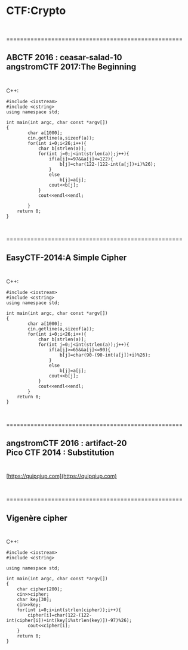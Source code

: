 <br/>

# CTF:Crypto


<br />

===================================================

ABCTF 2016 : ceasar-salad-10<br />
angstromCTF 2017:The Beginning<br /><br />
---------------------------------------------------

C++:
```
#include <iostream>
#include <cstring>
using namespace std;

int main(int argc, char const *argv[])
{
		char a[1000];
		cin.getline(a,sizeof(a));
		for(int i=0;i<26;i++){
			char b[strlen(a)];
			for(int j=0;j<int(strlen(a));j++){
				if(a[j]>=97&&a[j]<=122){
					b[j]=char(122-(122-int(a[j])+i)%26);
				}
				else
					b[j]=a[j];
				cout<<b[j];
			}
			cout<<endl<<endl;

		}
	return 0;
}
```

<br />

===================================================

EasyCTF-2014:A Simple Cipher<br /><br />
---------------------------------------------------

C++:
```
#include <iostream>
#include <cstring>
using namespace std;

int main(int argc, char const *argv[])
{
		char a[1000];
		cin.getline(a,sizeof(a));
		for(int i=0;i<26;i++){
			char b[strlen(a)];
			for(int j=0;j<int(strlen(a));j++){
				if(a[j]>=65&&a[j]<=90){
					b[j]=char(90-(90-int(a[j])+i)%26);
				}
				else
					b[j]=a[j];
				cout<<b[j];
			}
			cout<<endl<<endl;
		}
	return 0;
}
```

<br />


===================================================

angstromCTF 2016 : artifact-20<br />
Pico CTF 2014 : Substitution<br /><br />
---------------------------------------------------

[https://quipqiup.com](https://quipqiup.com)

<br />

===================================================

Vigenère cipher<br /><br />
---------------------------------------------------

C++:
```
#include <iostream>
#include <cstring>

using namespace std;

int main(int argc, char const *argv[])
{
	char cipher[200];
	cin>>cipher;
	char key[30];
	cin>>key;
	for(int i=0;i<int(strlen(cipher));i++){
		cipher[i]=char(122-(122-int(cipher[i])+int(key[i%strlen(key)])-97)%26);
		cout<<cipher[i];
	}
	return 0;
}
```


































